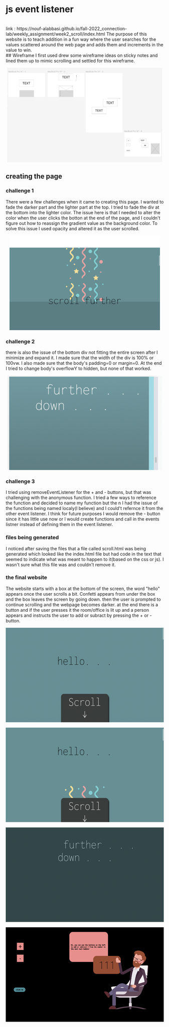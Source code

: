 
# js event listener
<br>
link : https://nouf-alabbasi.github.io/fall-2022_connection-lab/weekly_assignment/week2_scroll/index.html
The purpose of this website is to teach addition in a fun way where the user searches for the values scattered around the web page and adds them and increments in the value to win.
<br>
## Wireframe
I first used drew some wireframe ideas on sticky notes and lined them up to mimic scrolling and settled for this wireframe.
<p align="center">
  <img src="w1.png" height="300"/>
</p>

## creating the page
### challenge 1
There were a few challenges when it came to creating this page. I wanted to fade the darker part and the lighter part at the top. I tried to fade the div at the bottom into the lighter color. The issue here is that I needed to alter the color when the user clicks the botton at the end of the page, and I couldn't figure out how to reassign the gradient value as the background color. To solve this issue I used opacity and altered it as the user scrolled.  
<p align="center">
  <img src="website_1.png" height="300"/>
</p>


### challenge 2
there is also the issue of the bottom div not fitting the entire screen after I minimize and expand it. I made sure that the width of the div is 100% or 100vw. I also made sure that the body's padding=0 or margin=0. At the end I tried to change body's overflowY to hidden, but none of that worked.
<p align="center">
  <img src="website_4.png" height="300"/>
</p>

### challenge 3
I tried using removeEventListener for the + and - buttons, but that was challenging with the anonymous function. I tried a few ways to reference the function and decided to name my function but the n I had the issue of the functions being named localy(I believe) and I could't refernce it from the other event listener. I think for future purposes I would remove the - button since it has little use now or I would create functions and call in the events listner instead of defining them in the event listener.

### files being generated
I noticed after saving the files that a file called scroll.html was being generated which looked like the index.html file but had code in the text that seemed to indicate what was meant to happen to it(based on the css or js). I wasn't sure what this file was and couldn't remove it. 

### the final website
The website starts with a box at the bottom of the screen, the word "hello" appears once the user scrolls a bit. Confetti appears from under the box and the box leaves the screen by going down.
then the user is prompted to continue scrolling and the webpage becomes darker. at the end there is a button and if the user presses it the room/office is lit up and a person appears and instructs the user to add or subract by pressing the + or - button.
<p align="center">
  <img src="website_2.png" height="300"/>
</p>
<p align="center">
  <img src="website_6.png" height="300"/>
</p>
<p align="center">
  <img src="website_5.png" height="300"/>
</p>
<p align="center">
  <img src="website_3.png" height="300"/>
</p>

